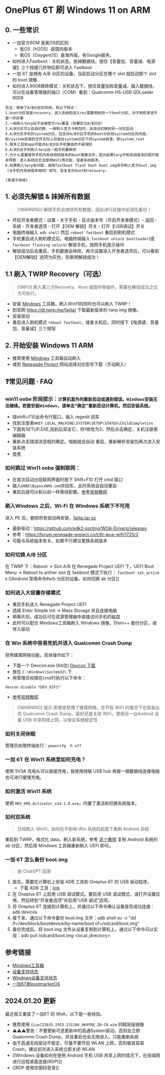 # OnePlus 6T 刷 Windows 11 on ARM 

## 0. 一些常识

- 一加官方ROM 氢氧OS的区别
	- 氢OS（H2OS）是国内版本
	- 氧OS（OxygenOS）是海外版，有Google服务。
- 如何进入Fastboot：关机状态，拔掉数据线，按住【音量加、音量减、电源键】三个按键几秒钟后即可进入 Fastboot
- 一加 6T 是拥有 A/B 分区的设备，当前启动分区在哪个 slot 就启动那个 slot 的 boot 镜像
- 如何进入9008救砖模式：关机状态下，按住音量加和音量减，插入数据线，可以在设备管理器的端口（COM）看到：Qualcomm HS-USB QDLoader 9008

```
另注：使用了A/B分区的系统，有以下特点：
1.boot分区就是recovery，进入系统和进入rec需要用到同一个boot分区，对于刷机来说不是一件好事
2.一般刷入twrp后不会被官方rec覆盖（但要区分A/B分区）
3.A/B分区可以自由切换，一般刷入官方卡刷包时，会自动切换到另一分区启动
4.A/B分区手机的system分区，包含非A/B分区手机的boot分区和system分区的内容，即/system目录的文件实际上存放在system分区下的system目录，即system_root
5.很多工具和app可能对A/B分区手机兼容的不是很好
6.A/B分区手机刷入twrp比一般手机要麻烦
7.为什么需要提供手机内系统相同版本的boot镜像文件，因为如果twrp不和系统版本匹配可能会导致：进入系统后无法使用WiFi等功能，或者系统崩溃。
8.如果刷入twrp有问题，请用fastboot flash boot boot.img命令刷入官方boot.img（与手机内系统版本相同）即可，恢复官方boot和recovery。

(来源于网络)
```

## 1. 必须先解锁 & 抹掉所有数据

> [!WARNING] 解锁手机会抹除所有数据，因此进行此操作前请先备份！

- 开启开发者模式：设置 - 关于手机 - 狂点版本号（开启开发者模式）- 返回 - 系统 - 开发者选项 - 打开【OEM 解锁】开关 - 打开【USB调试】开关
- 电脑终端输入 `adb shell` 然后 `reboot fastboot` 重启到刷机模式
- 手机重启进入刷机模式后，电脑终端输入 `fastboot unlock bootloader`(或 `fastboot flashing unlock`) 解锁手机，按照手机提示操作
- 解锁成功后会重启，手机数据会抹除，再次设置进入开发者选项后，可以看到【OEM解锁】选项为灰色，则表明解锁成功！

## 1.1 刷入 TWRP Recovery（可选）

> [!INFO] 刷入第三方Recovery、Root 或固件等操作，需要在解锁成功之后方可执行。

- 安装 [Mindows](https://mindows.cn/) 工具箱，刷入Win11的同时也可以刷入 TWRP！
- 到官网 https://dl.twrp.me/fajita/ 下载最新版本的 twrp img 镜像。
- 安装驱动
- 重启进入刷机模式 `reboot fastboot`，或者关机后，同时按下【电源键、音量加、音量减】三个按钮

## 2. 开始安装 Windows 11 ARM

- 推荐使用 [Mindows](https://mindows.cn/) 工具箱自动刷入
- 或到 [Renegade Project](https://download.renegade-project.cn/) 网站选择对应型号下载（手动刷入）

## ❓常见问题 · FAQ

### win11 oobe 阶段提示：`计算机意外的重新启动或遇到错误。Windows安装无法继续。若要安装Windows，请单击“确定”重新启动计算机，然后安装系统。`

- 按shift+F10出命令行窗口，输入 regedit 回车
- 找到注册表`HKEY_LOCAL_MACHINE\SYSTEM\SETUP\STATUS\ChildCompletion`
- 下面有SETUP.EXE,找到后双击它，将1修改为3，然后点击确定，关机注册表编辑器
- 重新点击错误消息框的确定。电脑就会自动 重启，重新解析安装包再次进入安装系统
- [参考](https://blog.csdn.net/qq_21583077/article/details/106146157)

### 如何跳过 Win11 oobe 强制联网：

- 在首次启动出现联网界面时按下 Shift+F10 打开 cmd 窗口
- 输入`OOBE\BypassNRO.cmd`并回车，此时系统会自动重启
- 重启后就可以和以前一样离线配置。[参考视频教程](https://www.bilibili.com/video/BV1LF411578a)

### 刷入Windows 之后，Wi-Fi 在 Windows 系统下不可用

进入 PE 后，删除所有驱动再安装，[fajita.tar.gz](https://github.com/edk2-porting/WOA-Drivers/releases/download/v2.0rc2/fajita.tar.gz)
- 最新驱动：https://github.com/edk2-porting/WOA-Drivers/releases
- 参考：https://forum.renegade-project.cn/t/6t-woa-wifi/1725/2
- 可能与系统版本有关，如果不行建议更换系统版本

### 如何切换 A/B 分区

在 TWRP 下：Reboot -> Slot A/B
在 Renegade Project UEFI 下，UEFI Boot Menu -> Reboot to anther slot
在 fastboot 模式下执行： `fastboot set_active b`
[[Android 常用命令#a/b 分区的设备，如何切换 ab 分区]]

### 如何进入大容量存储模式

- 重启手机进入 Renegade Project UEFI 
- 选择 Enter Simple Init -> Mass Storage 并且连接电脑
- 稍等片刻，成功后可在资源管理器中直接访问手机的磁盘
- 此时可以配合 Mindows工具箱刷入 Windows 镜像，Dism++ 备份分区，或导入驱动

### 在 Win 系统中容易死机并进入 Qualcomm Crash Dump

禁用蜂窝网络功能，具体操作如下：
- 下载一个 Devcon.exe (64位) [Devcon 下载](https://www.lab-z.com/dddevcon/)
- 放在 `C:\Windows\System32\` 下
- 用管理员权限在cmd行执行以下命令：
```
devcon disable *DEV_02F1*`
```
- [参考视频教程](https://www.bilibili.com/video/BV1iT4y1Q7yh)

> [!WARNING] 提示
> 即便是禁用了蜂窝网络，在开启 WiFi 的情况下也容易出现 Qualcomm Crash Dump，最好还是关闭 WiFi，使用另一台Android 设备 USB 共享网络上网，以保证系统稳定性

### 如何关闭休眠

管理员权限终端执行：`powercfg -h off`

### 一加 6T 在 Win11 系统里如何充电？

使用 5V3A 充电头可以直接充电，我使用绿联 USB hub 再接一根数据线连接电脑也可进行缓慢充电。

### 如何激活 Win11 系统

使用 `HEU_KMS_Activator_v24.1.0.exe`，内置了激活和切换系统版本。

### 如何双系统

> 已经刷入 Win11，如何在不影响 Win 系统的前提下重刷 Android 系统

重启到 TWRP，格式化 data，刷入新系统，参考 [这个教程](https://renegade-project.cn/#/zh/devices/sdm845/fajita/status) 复制 Android 系统的 ab 分区，然后用 Mindows 工具箱重新刷入 UEFI 即可。

### 一加 6T 怎么备份 boot.img

> 由 ChatGPT 回答

1.  首先，需要在计算机上安装 ADB 工具和 Oneplus 6T 的 USB 驱动程序。
	- 下载 ADB 工具：[link](https://developer.android.com/studio/releases/platform-tools) 
1.  在 Oneplus 6T 上启用 USB 调试模式。要启用 USB 调试模式，请打开设置应用，然后转到“开发者选项”并启用“USB 调试”选项。
2.  将 Oneplus 6T 连接到计算机上，并通过以下命令确认设备是否成功连接：adb devices
3.  接下来，通过以下命令备份 boot.img 文件：adb shell su -c "dd if=/dev/block/bootdevice/by-name/boot of=/sdcard/boot.img"
4.  备份完成后，将 boot.img 文件从设备复制到计算机上。通过以下命令可以实现：adb pull /sdcard/boot.img <local_directory>

## 参考链接

- [Mindows工具箱](https://mindows.cn/)
- [设备支持状态](https://www.kdocs.cn/l/cjI6xbkJFxs2?f=201)
- [Windows设备支持状态](https://renegade-project.cn/#/zh/windows/state-frame.html)
- [一加6T刷postmarketOS](https://www.cnblogs.com/hupo376787/p/16461892.html)

## 2024.01.20 更新

最近我又重装了一加6T 的 WoA，以下是一些经验。

- 推荐使用 `[Luo]22635.2915.231204_A64FRE_ZH-CN.wim` 的精简版镜像
- ⚠️⚠️⚠️警告：不要更新可选更新中的高通System驱动，否则会立即 Qualcomm Crash Dump，并且重启也会无限进入，只能重刷系统
- 由于高通无线驱动不稳定，尽量不要开启 WLAN 上网，否则极其容易 Crash，建议初次进入系统立即关闭 WLAN
- [[Windows 设备如何在使用 Android 手机 USB 共享上网的情况下，在局域网进行远程桌面连接(RDP)]]
- [[RDP 使用空密码登录]]